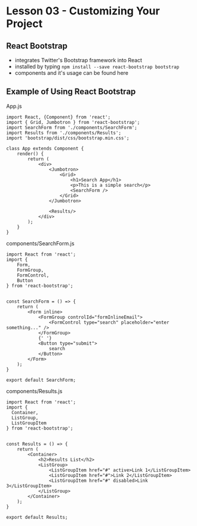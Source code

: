 # Lesson 03 - Customizing Your Project

## React Bootstrap
- integrates Twitter's Bootstrap framework into React
- installed by typing `npm install --save react-bootstrap bootstrap`
- components and it's usage can be found here


## Example of Using React Bootstrap

App.js
```
import React, {Component} from 'react';
import { Grid, Jumbotron } from 'react-bootstrap';
import SearchForm from './components/SearchForm';
import Results from './components/Results';
import 'bootstrap/dist/css/bootstrap.min.css';

class App extends Component {
    render() {
        return (
            <div>
                <Jumbotron>
                    <Grid>
                        <h1>Search App</h1>
                        <p>This is a simple search</p>
                        <SearchForm />
                    </Grid>
                </Jumbotron>

                <Results/>
            </div>
        );
    }
}
```

components/SearchForm.js
```
import React from 'react';
import {
    Form,
    FormGroup,
    FormControl,
    Button
} from 'react-bootstrap';


const SearchForm = () => {
    return (
        <Form inline>
            <FormGroup controlId="formInlineEmail">
                <FormControl type="search" placeholder="enter something..." />
            </FormGroup>
            {' '}
            <Button type="submit">
                search
            </Button>
        </Form>
    );
}

export default SearchForm;
```

components/Results.js
```
import React from 'react';
import {
  Container,
  ListGroup,
  ListGroupItem
} from 'react-bootstrap';


const Results = () => {
    return (
        <Container>
            <h2>Results List</h2>
            <ListGroup>
                <ListGroupItem href="#" active>Link 1</ListGroupItem>
                <ListGroupItem href="#">Link 2</ListGroupItem>
                <ListGroupItem href="#" disabled>Link 3</ListGroupItem>
            </ListGroup>
        </Container>
    );
}

export default Results;
```


